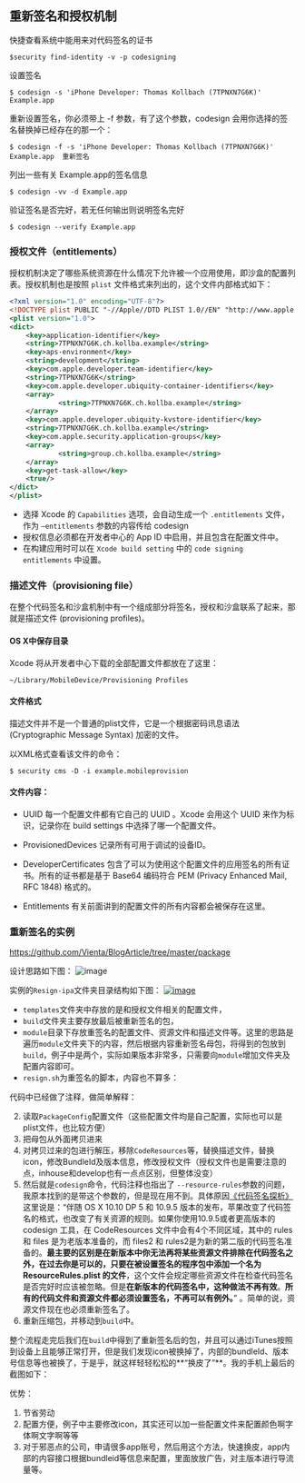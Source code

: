 ## 重新签名和授权机制

快捷查看系统中能用来对代码签名的证书
```
$security find-identity -v -p codesigning  
```
设置签名
```
$ codesign -s 'iPhone Developer: Thomas Kollbach (7TPNXN7G6K)' Example.app 
```
重新设置签名，你必须带上 -f 参数，有了这个参数，codesign 会用你选择的签名替换掉已经存在的那一个：
```
$ codesign -f -s 'iPhone Developer: Thomas Kollbach (7TPNXN7G6K)' Example.app  重新签名
```
列出一些有关 Example.app的签名信息
```
$ codesign -vv -d Example.app  
```
验证签名是否完好，若无任何输出则说明签名完好
```
$ codesign --verify Example.app  
```
### 授权文件（entitlements）
授权机制决定了哪些系统资源在什么情况下允许被一个应用使用，即沙盒的配置列表。授权机制也是按照 `plist` 文件格式来列出的，这个文件内部格式如下：

```xml
<?xml version="1.0" encoding="UTF-8"?>  
<!DOCTYPE plist PUBLIC "-//Apple//DTD PLIST 1.0//EN" "http://www.apple.com/DTDs/PropertyList-1.0.dtd">  
<plist version="1.0">  
<dict>  
    <key>application-identifier</key>
    <string>7TPNXN7G6K.ch.kollba.example</string>
    <key>aps-environment</key>
    <string>development</string>
    <key>com.apple.developer.team-identifier</key> 
    <string>7TPNXN7G6K</string>
    <key>com.apple.developer.ubiquity-container-identifiers</key>
    <array>
            <string>7TPNXN7G6K.ch.kollba.example</string>
    </array>
    <key>com.apple.developer.ubiquity-kvstore-identifier</key>
    <string>7TPNXN7G6K.ch.kollba.example</string>
    <key>com.apple.security.application-groups</key>
    <array>
            <string>group.ch.kollba.example</string>
    </array>
    <key>get-task-allow</key>
    <true/>
</dict>  
</plist>  
```

- 选择 Xcode 的 `Capabilities` 选项，会自动生成一个 `.entitlements` 文件，作为 `–entitlements` 参数的内容传给 codesign 
- 授权信息必须都在开发者中心的 App ID 中启用，并且包含在配置文件中。
- 在构建应用时可以在 `Xcode build setting` 中的 `code signing entitlements` 中设置。

### 描述文件（provisioning file）
在整个代码签名和沙盒机制中有一个组成部分将签名，授权和沙盒联系了起来，那就是描述文件 (provisioning profiles)。

#### OS X中保存目录
Xcode 将从开发者中心下载的全部配置文件都放在了这里：
```
~/Library/MobileDevice/Provisioning Profiles
```
#### 文件格式
描述文件并不是一个普通的plist文件，它是一个根据密码讯息语法 (Cryptographic Message Syntax) 加密的文件。

以XML格式查看该文件的命令：
```
$ security cms -D -i example.mobileprovision
```

#### 文件内容：
- UUID
每一个配置文件都有它自己的 UUID 。Xcode 会用这个 UUID 来作为标识，记录你在 build settings 中选择了哪一个配置文件。

- ProvisionedDevices
记录所有可用于调试的设备ID。

- DeveloperCertificates
包含了可以为使用这个配置文件的应用签名的所有证书。所有的证书都是基于 Base64 编码符合 PEM (Privacy Enhanced Mail, RFC 1848) 格式的。

- Entitlements
有关前面讲到的配置文件的所有内容都会被保存在这里。

### 重新签名的实例

https://github.com/Vienta/BlogArticle/tree/master/package

设计思路如下图：
![image](http://upload-images.jianshu.io/upload_images/1253942-64d44600afabaeb2.png?imageMogr2/auto-orient/strip%7CimageView2/2/w/1240)

实例的`Resign-ipa`文件夹目录结构如下图：
[![image](http://upload-images.jianshu.io/upload_images/1253942-565b2e08ff4e0d92.png?imageMogr2/auto-orient/strip%7CimageView2/2/w/1240)](http://www.vienta.me/img/autopacket/autopacket_10.png) 

- `templates`文件夹中存放的是和授权文件相关的配置文件，
- `build`文件夹主要存放最后被重新签名的包，
- `module`目录下存放重签名的配置文件、资源文件和描述文件等。这里的思路是遍历`module`文件夹下的内容，然后根据内容重新签名母包，将得到的包放到`build`，例子中是两个，实际如果版本非常多，只需要向`module`增加文件夹及配置内容即可。
- `resign.sh`为重签名的脚本，内容也不算多：

代码中已经做了注释，做简单解释：

2.  读取`PackageConfig`配置文件（这些配置文件均是自己配置，实际也可以是plist文件，也比较方便）
3.  把母包从外面拷贝进来
4.  对拷贝过来的包进行解压，移除`CodeResources`等，替换描述文件，替换icon，修改BundleId及版本信息，修改授权文件（授权文件也是需要注意的点，inhouse和develop也有一点点区别，但整体没变）
5.  然后就是`codesign`命令，代码注释也指出了 `--resource-rules`参数的问题，我原本找到的是带这个参数的，但是现在用不到。具体原因[《代码签名探析》](http://objccn.io/issue-17-2/)这里说是：“伴随 OS X 10.10 DP 5 和 10.9.5 版本的发布，苹果改变了代码签名的格式，也改变了有关资源的规则。如果你使用10.9.5或者更高版本的 codesign 工具，在 CodeResources 文件中会有4个不同区域，其中的 rules 和 files 是为老版本准备的，而 files2 和 rules2是为新的第二版的代码签名准备的。**最主要的区别是在新版本中你无法再将某些资源文件排除在代码签名之外，在过去你是可以的，只要在被设置签名的程序包中添加一个名为 ResourceRules.plist 的文件**，这个文件会规定哪些资源文件在检查代码签名是否完好时应该被忽略。但是**在新版本的代码签名中，这种做法不再有效**。**所有的代码文件和资源文件都必须设置签名，不再可以有例外。**” 。简单的说，资源文件现在也必须重新签名了。
6.  重新压缩包，并移动到`build`中。

整个流程走完后我们在`build`中得到了重新签名后的包，并且可以通过iTunes按照到设备上且能够正常打开，但是我们发现icon被换掉了，内部的bundleId、版本号信息等也被换了，于是乎，就这样轻轻松松的**“换皮了”**。我的手机上最后的截图如下：

 

优势：
1.  节省劳动
2.  配置方便，例子中主要修改icon，其实还可以加一些配置文件来配置颜色啊字体啊文字啊等等
3.  对于邪恶点的公司，申请很多app账号，然后用这个方法，快速换皮，app内部的内容接口根据bundleid等信息来配置，里面放放广告，对主版本进行导流量等。

